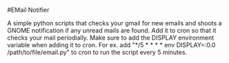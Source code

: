 #EMail Notifier

A simple python scripts that checks your gmail for new emails and shoots a GNOME notification if any unread mails are
found.
Add it to cron so that it checks your mail periodially. Make sure to add the DISPLAY environment variable when adding it to cron. For ex. add "*/5 * * * * env DISPLAY=:0.0 /path/to/file/email.py"  to cron to run the script every 5 minutes.
